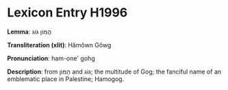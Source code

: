 # Lexicon Entry H1996

**Lemma**: הֲמוֹן גּוֹג

**Transliteration (xlit)**: Hămôwn Gôwg

**Pronunciation**: ham-one' gohg

**Description**:
from הָמוֹן and גּוֹג; the multitude of Gog; the fanciful name of an emblematic place in Palestine; Hamogog.
